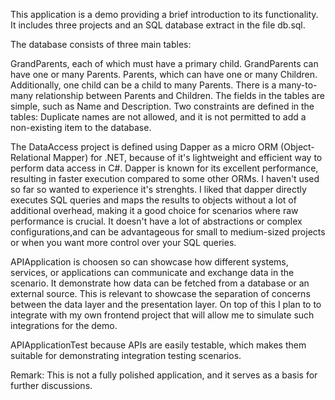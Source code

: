 This application is a demo providing a brief introduction to its functionality. It includes three projects and an SQL database extract in the file db.sql.

The database consists of three main tables:

GrandParents, each of which must have a primary child. GrandParents can have one or many Parents.
Parents, which can have one or many Children. Additionally, one child can be a child to many Parents.
There is a many-to-many relationship between Parents and Children.
The fields in the tables are simple, such as Name and Description. Two constraints are defined in the tables: Duplicate names are not allowed, and it is not permitted to add a non-existing item to the database.

The DataAccess project is defined using Dapper as a micro ORM (Object-Relational Mapper) for .NET, because of it's lightweight and efficient way to perform data access in C#. Dapper is known for its excellent performance, resulting in faster execution compared to some other ORMs. I haven't used so far so wanted to experience it's strenghts. I liked that dapper directly executes SQL queries and maps the results to objects without a lot of additional overhead, making it a good choice for scenarios where raw performance is crucial. It doesn't have a lot of abstractions or complex configurations,and can be advantageous for small to medium-sized projects or when you want more control over your SQL queries.

APIApplication is choosen so can showcase how different systems, services, or applications can communicate and exchange data in the scenario. It demonstrate how data can be fetched from a database or an external source. This is relevant to showcase the separation of concerns between the data layer and the presentation layer. On top of this I plan to to integrate with my own frontend project that will allow me to simulate such integrations for the demo. 

APIApplicationTest because APIs are easily testable, which makes them suitable for demonstrating integration testing scenarios.

Remark: This is not a fully polished application, and it serves as a basis for further discussions.

